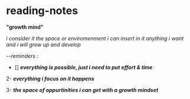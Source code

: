 # reading-notes

**"growth mind"** 

_i consider it the space or enviromenment i can insert in it anything i want and i will grow up and develop_ 

--*reminders* : 

- [] ***everything is possible, just i need to put effort & time***	

2- ***everything i focus on it happens***	

3- ***the space of oppurtinities i can get with a growth mindset***	
